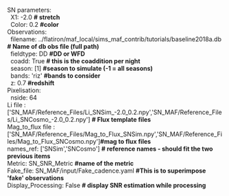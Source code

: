 SN parameters:  
   &nbsp; X1: -2.0        **# stretch**   
   &nbsp; Color: 0.2   **#color**  
Observations:   
   &nbsp; filename: ../flatiron/maf_local/sims_maf_contrib/tutorials/baseline2018a.db  **# Name of db obs file (full path)**  
   &nbsp; fieldtype: DD **#DD or WFD**  
   &nbsp; coadd: True **# this is the coaddition per night**  
   &nbsp; season: [1] **#season to simulate (-1 = all seasons)**  
   &nbsp; bands: 'riz' **#bands to consider**  
   &nbsp; z: 0.7 **#redshift**  
Pixelisation:  
    &nbsp; nside: 64  
Li file : ['SN_MAF/Reference_Files/Li_SNSim_-2.0_0.2.npy','SN_MAF/Reference_Files/Li_SNCosmo_-2.0_0.2.npy'] **# Flux template files**  
Mag_to_flux file : ['SN_MAF/Reference_Files/Mag_to_Flux_SNSim.npy','SN_MAF/Reference_Files/Mag_to_Flux_SNCosmo.npy']**#mag to flux files**  
names_ref: ['SNSim','SNCosmo'] **# reference names - should fit the two previous items**    
Metric: SN_SNR_Metric **#name of the metric**  
Fake_file: SN_MAF/input/Fake_cadence.yaml **#This is to superimpose 'fake' observations**  
Display_Processing: False **# display SNR estimation while processing**  